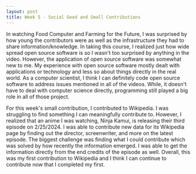 ```yaml
---
layout: post
title: Week 5 - Social Good and Small Contributions
---
```


In watching Food Computer and Farming for the Future, I was surprised by how young the contributors were as well as the infrastructure they had to share information/knowledge. In taking this course, I realized just how wide spread open source software is so I wasn't too surprised by anything in the video. However, the application of open source software was somewhat new to me. My experience with open source software mostly dealt with applications or technology and less so about things directly in the real world. As a computer scientist, I think I can definitely code open source software to address issues mentioned in all of the videos. While, it doesn't have to deal with computer science directly, programming still played a big role in all of those project.

<!--more-->

For this week's small contribution, I contributed to Wikipedia. I was struggling to find something I can meaningfully contribute to. However, I realized that an anime I was watching, Ninja Kamui, is releasing their third episode on 2/25/2024. I was able to contribute new data for its Wikipedia page by finding out the director, screenwriter, and more on the latest episode. The biggest challenge was finding what I could contribute which was solved by how recently the information emerged. I was able to get the information directly from the end credits of the episode as well. Overall, this was my first contribution to Wikipedia and I think I can continue to contribute now that I completed my first.

